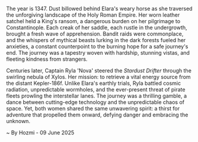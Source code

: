 
The year is 1347.  Dust billowed behind Elara's weary horse as she traversed the unforgiving landscape of the Holy Roman Empire.  Her worn leather satchel held a King's ransom, a dangerous burden on her pilgrimage to Constantinople.  Each creak of her saddle, each rustle in the undergrowth, brought a fresh wave of apprehension.  Bandit raids were commonplace, and the whispers of mythical beasts lurking in the dark forests fueled her anxieties, a constant counterpoint to the burning hope for a safe journey's end.  The journey was a tapestry woven with hardship, stunning vistas, and fleeting kindness from strangers.

Centuries later, Captain Ryla 'Nova' steered the *Stardust Drifter* through the swirling nebula of Xylos.  Her mission: to retrieve a vital energy source from the distant Kepler-186f.  Unlike Elara's earthly trials, Ryla battled cosmic radiation, unpredictable wormholes, and the ever-present threat of pirate fleets prowling the interstellar lanes.  The journey was a thrilling gamble, a dance between cutting-edge technology and the unpredictable chaos of space. Yet, both women shared the same unwavering spirit: a thirst for adventure that propelled them onward, defying danger and embracing the unknown.

~ By Hozmi - 09 June 2025

